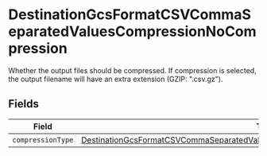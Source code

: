 # DestinationGcsFormatCSVCommaSeparatedValuesCompressionNoCompression

Whether the output files should be compressed. If compression is selected, the output filename will have an extra extension (GZIP: ".csv.gz").


## Fields

| Field                                                                                                                                                                                           | Type                                                                                                                                                                                            | Required                                                                                                                                                                                        | Description                                                                                                                                                                                     |
| ----------------------------------------------------------------------------------------------------------------------------------------------------------------------------------------------- | ----------------------------------------------------------------------------------------------------------------------------------------------------------------------------------------------- | ----------------------------------------------------------------------------------------------------------------------------------------------------------------------------------------------- | ----------------------------------------------------------------------------------------------------------------------------------------------------------------------------------------------- |
| `compressionType`                                                                                                                                                                               | [DestinationGcsFormatCSVCommaSeparatedValuesCompressionNoCompressionCompressionType](../../models/shared/DestinationGcsFormatCSVCommaSeparatedValuesCompressionNoCompressionCompressionType.md) | :heavy_minus_sign:                                                                                                                                                                              | N/A                                                                                                                                                                                             |
